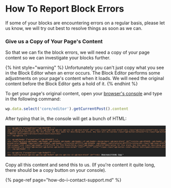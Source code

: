 # How To Report Block Errors

If some of your blocks are encountering errors on a regular basis, please let us know, we will try out best to resolve things as soon as we can.

### Give us a Copy of Your Page's Content

So that we can fix the block errors, we will need a copy of your page content so we can investigate your blocks further.

{% hint style="warning" %}
Unfortunately you can't just copy what you see in the Block Editor when an error occurs. The Block Editor performs some adjustments on your page's content when it loads. We will need the original content before the Block Editor gets a hold of it.
{% endhint %}

To get your page's original content, open your [browser's console](https://developers.google.com/web/tools/chrome-devtools/console/javascript) and type in the following command:

```javascript
wp.data.select('core/editor').getCurrentPost().content
```

After typing that in, the console will get a bunch of HTML:

![](../../.gitbook/assets/screen-shot-2020-09-11-at-6.45.31-pm.png)

Copy all this content and send this to us. \(If you're content it quite long, there should be a copy button on your console\).

{% page-ref page="how-do-i-contact-support.md" %}



